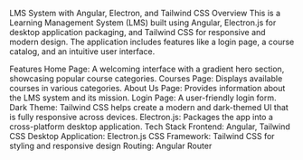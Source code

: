 LMS System with Angular, Electron, and Tailwind CSS
Overview
This is a Learning Management System (LMS) built using Angular, Electron.js for desktop application packaging, and Tailwind CSS for responsive and modern design. The application includes features like a login page, a course catalog, and an intuitive user interface.

Features
Home Page: A welcoming interface with a gradient hero section, showcasing popular course categories.
Courses Page: Displays available courses in various categories.
About Us Page: Provides information about the LMS system and its mission.
Login Page: A user-friendly login form.
Dark Theme: Tailwind CSS helps create a modern and dark-themed UI that is fully responsive across devices.
Electron.js: Packages the app into a cross-platform desktop application.
Tech Stack
Frontend: Angular, Tailwind CSS
Desktop Application: Electron.js
CSS Framework: Tailwind CSS for styling and responsive design
Routing: Angular Router
